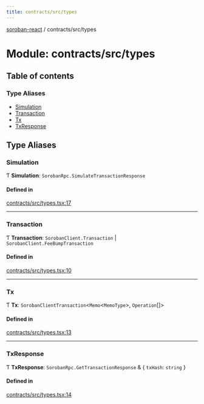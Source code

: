 ```yaml
---
title: contracts/src/types
---
```

[soroban-react](../README.md) / contracts/src/types

# Module: contracts/src/types

## Table of contents

### Type Aliases

- [Simulation](contracts_src_types.md#simulation)
- [Transaction](contracts_src_types.md#transaction)
- [Tx](contracts_src_types.md#tx)
- [TxResponse](contracts_src_types.md#txresponse)

## Type Aliases

### Simulation

Ƭ **Simulation**: `SorobanRpc.SimulateTransactionResponse`

#### Defined in

[contracts/src/types.tsx:17](https://github.com/paltalabs/soroban-react/blob/7608217/packages/contracts/src/types.tsx#L17)

___

### Transaction

Ƭ **Transaction**: `SorobanClient.Transaction` \| `SorobanClient.FeeBumpTransaction`

#### Defined in

[contracts/src/types.tsx:10](https://github.com/paltalabs/soroban-react/blob/7608217/packages/contracts/src/types.tsx#L10)

___

### Tx

Ƭ **Tx**: `SorobanClientTransaction`<`Memo`<`MemoType`\>, `Operation`[]\>

#### Defined in

[contracts/src/types.tsx:13](https://github.com/paltalabs/soroban-react/blob/7608217/packages/contracts/src/types.tsx#L13)

___

### TxResponse

Ƭ **TxResponse**: `SorobanRpc.GetTransactionResponse` & { `txHash`: `string`  }

#### Defined in

[contracts/src/types.tsx:14](https://github.com/paltalabs/soroban-react/blob/7608217/packages/contracts/src/types.tsx#L14)
